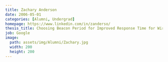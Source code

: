 ```yaml
---
title: Zachary Anderson
date: 2006-05-01
categories: [Alumni, Undergrad]
homepage: https://www.linkedin.com/in/zanderso/
thesis_title: Choosing Beacon Period for Improved Response Time for Wireless HTTP Clients
job: Google
image:
  path: assets/img/Alumni/Zachary.jpg
  width: 200
  height: 200
---
```


